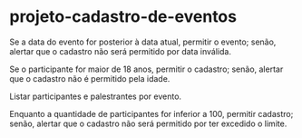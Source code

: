 # projeto-cadastro-de-eventos

Se a data do evento for posterior à data atual, permitir o evento; senão, alertar que o cadastro não será permitido por data inválida.

Se o participante for maior de 18 anos, permitir o cadastro; senão, alertar que o cadastro não é permitido pela idade.

Listar participantes e palestrantes por evento.

Enquanto a quantidade de participantes for inferior a 100, permitir cadastro; senão, alertar que o cadastro não será permitido por ter excedido o limite.
